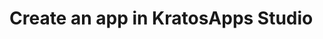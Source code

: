 <properties pageTitle="Create an app in KratosApps" description="Create your first app in KratosApps Studio, including importing data and adding controls" services="kratosapps" authors="AFTOwen"
 />

# Create an app in KratosApps Studio